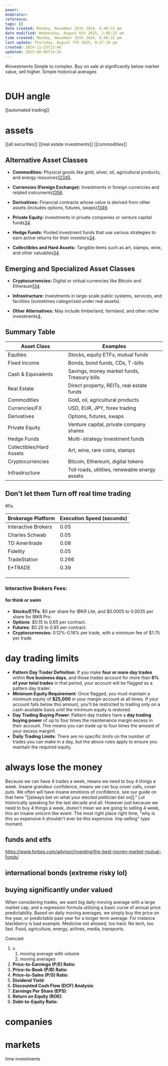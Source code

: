 ```yaml
---
power: 
moderator: 
reference: 
tags: []
date created: Monday, November 25th 2024, 6:40:31 pm
date modified: Wednesday, August 6th 2025, 2:05:21 am
time created: Monday, November 25th 2024, 6:40:31 pm
last update: Thursday, August 7th 2025, 9:27:10 pm
created: 2024-11-25T13:40
updated: 2025-08-06T14:15
---
```

#investments 
Simple to complex.  Buy on sale at significantly below market value, sell higher. Simple historical averages 
```table-of-contents
```
# DUH angle
[[automated trading]]
# assets
[[all securities]]
[[real estate investments]]
[[commodities]]

## Alternative Asset Classes
- **Commodities:** Physical goods like gold, silver, oil, agricultural products, and energy resources[1](https://www.investopedia.com/terms/a/assetclasses.asp)[2](https://www.usbank.com/financialiq/invest-your-money/investment-strategies/asset-classes-demystified.html)[3](https://www.americanexpress.com/en-us/credit-cards/credit-intel/asset-classes/)[4](https://corporatefinanceinstitute.com/resources/wealth-management/asset-class/)[5](https://en.wikipedia.org/wiki/Asset_classes).
- **Currencies (Foreign Exchange):** Investments in foreign currencies and related instruments[1](https://www.investopedia.com/terms/a/assetclasses.asp)[3](https://www.americanexpress.com/en-us/credit-cards/credit-intel/asset-classes/)[5](https://en.wikipedia.org/wiki/Asset_classes)[6](https://www.investopedia.com/terms/f/financialinstrument.asp).
    
- **Derivatives:** Financial contracts whose value is derived from other assets (includes options, futures, swaps)[1](https://www.investopedia.com/terms/a/assetclasses.asp)[3](https://www.americanexpress.com/en-us/credit-cards/credit-intel/asset-classes/)[4](https://corporatefinanceinstitute.com/resources/wealth-management/asset-class/)[6](https://www.investopedia.com/terms/f/financialinstrument.asp).
    
- **Private Equity:** Investments in private companies or venture capital funds[3](https://www.americanexpress.com/en-us/credit-cards/credit-intel/asset-classes/)[4](https://corporatefinanceinstitute.com/resources/wealth-management/asset-class/).
    
- **Hedge Funds:** Pooled investment funds that use various strategies to earn active returns for their investors[3](https://www.americanexpress.com/en-us/credit-cards/credit-intel/asset-classes/)[4](https://corporatefinanceinstitute.com/resources/wealth-management/asset-class/).
    
- **Collectibles and Hard Assets:** Tangible items such as art, stamps, wine, and other valuables[3](https://www.americanexpress.com/en-us/credit-cards/credit-intel/asset-classes/)[4](https://corporatefinanceinstitute.com/resources/wealth-management/asset-class/).
    

## Emerging and Specialized Asset Classes

- **Cryptocurrencies:** Digital or virtual currencies like Bitcoin and Ethereum[1](https://www.investopedia.com/terms/a/assetclasses.asp)[3](https://www.americanexpress.com/en-us/credit-cards/credit-intel/asset-classes/)[4](https://corporatefinanceinstitute.com/resources/wealth-management/asset-class/).
    
- **Infrastructure:** Investments in large-scale public systems, services, and facilities (sometimes categorized under real assets).
    
- **Other Alternatives:** May include timberland, farmland, and other niche investments[4](https://corporatefinanceinstitute.com/resources/wealth-management/asset-class/).
    

## Summary Table

| Asset Class              | Examples                                       |
| ------------------------ | ---------------------------------------------- |
| Equities                 | Stocks, equity ETFs, mutual funds              |
| Fixed Income             | Bonds, bond funds, CDs, T-bills                |
| Cash & Equivalents       | Savings, money market funds, Treasury bills    |
| Real Estate              | Direct property, REITs, real estate funds      |
| Commodities              | Gold, oil, agricultural products               |
| Currencies/FX            | USD, EUR, JPY, forex trading                   |
| Derivatives              | Options, futures, swaps                        |
| Private Equity           | Venture capital, private company shares        |
| Hedge Funds              | Multi-strategy investment funds                |
| Collectibles/Hard Assets | Art, wine, rare coins, stamps                  |
| Cryptocurrencies         | Bitcoin, Ethereum, digital tokens              |
| Infrastructure           | Toll roads, utilities, renewable energy assets |
## Don't let them Turn off real time trading
#fix

| Brokerage Platform  | Execution Speed (seconds) |
| ------------------- | ------------------------- |
| Interactive Brokers | 0.05                      |
| Charles Schwab      | 0.05                      |
| TD Ameritrade       | 0.08                      |
| Fidelity            | 0.05                      |
| TradeStation        | 0.266                     |
| E*TRADE             | 0.39                      |
|                     |                           |
|                     |                           |
|                     |                           |
### Interactive Brokers Fees:
#### for think or swim
- **Stocks/ETFs**: $0 per share for IBKR Lite, and $0.0005 to 0.0035 per share for IBKR Pro.
- **Options**: $0.15 to 0.65 per contract.
- **Futures**: $0.25 to 0.85 per contract.
- **Cryptocurrencies**: 0.12%-0.18% per trade, with a minimum fee of $1.75 per trade
# day trading limits
- **Pattern Day Trader Definition**: If you make **four or more day trades** within **five business days**, and those trades account for more than **6% of your total trades** in that period, your account will be flagged as a pattern day trader.
- **Minimum Equity Requirement**: Once flagged, you must maintain a minimum equity of **$25,000** in your margin account at all times. If your account falls below this amount, you'll be restricted to trading only on a cash-available basis until the minimum equity is restored.
- **Day Trading Buying Power**: Pattern day traders have a **day trading buying power** of up to four times the maintenance margin excess in their account. This means you can trade up to four times the amount of your excess margin1.
- **Daily Trading Limits**: There are no specific limits on the number of trades you can make in a day, but the above rules apply to ensure you maintain the required equity.
# always lose the money

Because we can have 4 trades a week, means we need to buy 4 things a week.  Insane grandeur confidence, means we can buy cover calls, cover puts.  We often will have insane emotions of confidence, see our guide on that here "[[always bet on what your elected politician bet on]]." Lol historically speaking for the last decade and all.
	However just because we need to buy 4 things a week, doesn't mean we are going to selling 4 week, this an insane unicorn like event.  The most right place right time, "why is this so expensive it shouldn't ever be this expensive.  Imp selling" type moment.

## funds and etfs
https://www.forbes.com/advisor/investing/the-best-money-market-mutual-funds/


## international bonds (extreme risky lol)

##


## buying significantly under valued
When considering trades, we want big daily moving average with a large market cap, and a regression formula utilizing a basic curve of annual price predictability.  Based on daily moving averages, we simply buy the price on the year, or predictable past year for a longer term average.
 For instance blackberry is bad example.
 Medicine not allowed, too hard.   No tech, too fast.  Food, agriculture, energy, airlines, media, transports.
 

Comcast
1. x
	1. moving average with volume
	2. moving averages
2. **Price-to-Earnings (P/E) Ratio**:
3. **Price-to-Book (P/B) Ratio**:
4. **Price-to-Sales (P/S) Ratio**: 
5. **Dividend Yield**: 
6. **Discounted Cash Flow (DCF) Analysis**:
7. **Earnings Per Share (EPS)**: 
8. **Return on Equity (ROE)**: 
9. **Debt-to-Equity Ratio**: 
# companies
# markets
time investments
